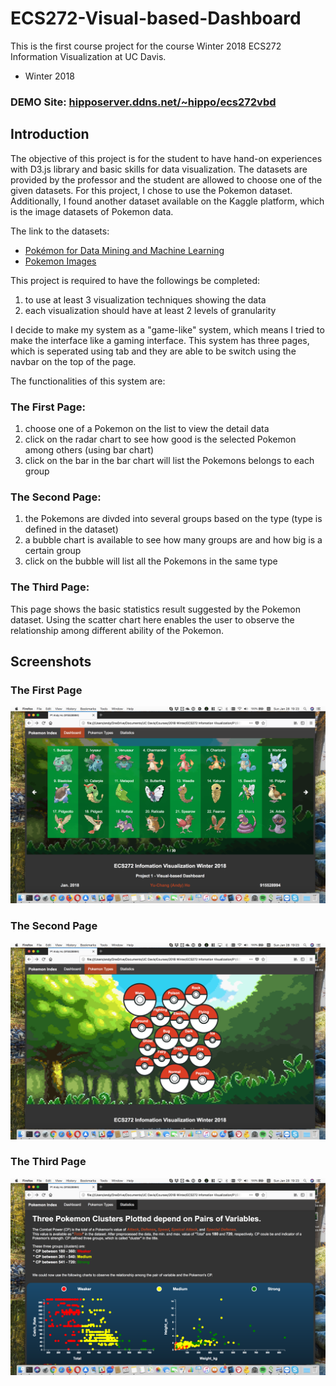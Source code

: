 # ECS272-Visual-based-Dashboard
This is the first course project for the course Winter 2018 ECS272 Information Visualization at UC Davis.
* Winter 2018

### DEMO Site: [hipposerver.ddns.net/~hippo/ecs272vbd](hipposerver.ddns.net/~hippo/ecs272vbd)

## Introduction

The objective of this project is for the student to have hand-on experiences with D3.js library and basic skills for data visualization.
The datasets are provided by the professor and the student are allowed to choose one of the given datasets.
For this project, I chose to use the Pokemon dataset. Additionally, I found another dataset available on the Kaggle platform, which is the image datasets of Pokemon data.

The link to the datasets:
* [Pokémon for Data Mining and Machine Learning](https://www.kaggle.com/alopez247/pokemon)
* [Pokemon Images](https://www.kaggle.com/dollarakshay/pokemon-images)

This project is required to have the followings be completed:
1. to use at least 3 visualization techniques showing the data
2. each visualization should have at least 2 levels of granularity

I decide to make my system as a "game-like" system, which means I tried to make the interface like a gaming interface.
This system has three pages, which is seperated using tab and they are able to be switch using the navbar on the top of the page.

The functionalities of this system are:
### The First Page:
1. choose one of a Pokemon on the list to view the detail data
2. click on the radar chart to see how good is the selected Pokemon among others (using bar chart)
3. click on the bar in the bar chart will list the Pokemons belongs to each group
### The Second Page:
1. the Pokemons are divded into several groups based on the type (type is defined in the dataset)
2. a bubble chart is available to see how many groups are and how big is a certain group
3. click on the bubble will list all the Pokemons in the same type
### The Third Page:
This page shows the basic statistics result suggested by the Pokemon dataset. Using the scatter chart here enables the user to observe the relationship among different ability of the Pokemon.

## Screenshots
### The First Page
![Page 1](https://github.com/hippoandy/ECS272-Visual-based-Dashboard/blob/master/screenshots/cover1.png?raw=true)
### The Second Page
![Page 2](https://github.com/hippoandy/ECS272-Visual-based-Dashboard/blob/master/screenshots/cover2.png?raw=true)
### The Third Page
![Page 3](https://github.com/hippoandy/ECS272-Visual-based-Dashboard/blob/master/screenshots/cover3.png?raw=true)

